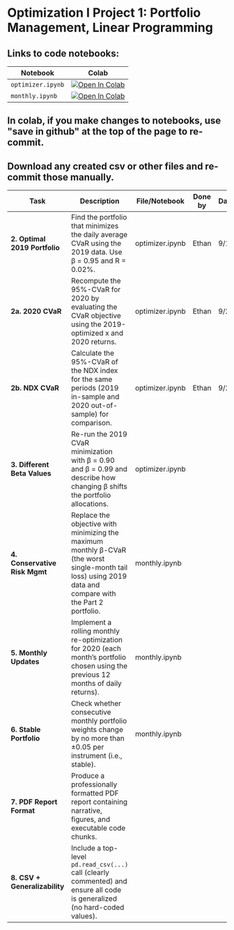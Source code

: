 # Optimization I Project 1: Portfolio Management, Linear Programming

## Links to code notebooks:

| Notebook        | Colab |
|-----------------|-------|
| `optimizer.ipynb` | [![Open In Colab](https://colab.research.google.com/assets/colab-badge.svg)](https://colab.research.google.com/github/ethandavenport/Optimization-I-Proj1/blob/main/optimizer.ipynb) |
| `monthly.ipynb`   | [![Open In Colab](https://colab.research.google.com/assets/colab-badge.svg)](https://colab.research.google.com/github/ethandavenport/Optimization-I-Proj1/blob/main/monthly.ipynb) |


## In colab, if you make changes to notebooks, use "save in github" at the top of the page to re-commit.
## Download any created csv or other files and re-commit those manually.


| Task                               | Description                                                                                                                                                | File/Notebook   | Done by | Date  |  Validated by | Notes |
|------------------------------------|------------------------------------------------------------------------------------------------------------------------------------------------------------|-----------------|---------|-------|---------------|-------|
| **2. Optimal 2019 Portfolio**      | Find the portfolio that minimizes the daily average CVaR using the 2019 data. Use β = 0.95 and R = 0.02%.                                                  | optimizer.ipynb | Ethan   | 9/19  |               |       |
| **2a. 2020 CVaR**                  | Recompute the 95%-CVaR for 2020 by evaluating the CVaR objective using the 2019-optimized x and 2020 returns.                                              | optimizer.ipynb |  Ethan  | 9/23  |               |       |
| **2b. NDX CVaR**                   | Calculate the 95%-CVaR of the NDX index for the same periods (2019 in-sample and 2020 out-of-sample) for comparison.                                       | optimizer.ipynb |  Ethan  | 9/23  |               |       |
| **3. Different Beta Values**       | Re-run the 2019 CVaR minimization with β = 0.90 and β = 0.99 and describe how changing β shifts the portfolio allocations.                                 | optimizer.ipynb |         |       |               |       |
| **4. Conservative Risk Mgmt**      | Replace the objective with minimizing the maximum monthly β-CVaR (the worst single-month tail loss) using 2019 data and compare with the Part 2 portfolio. |  monthly.ipynb  |         |       |               |       |
| **5. Monthly Updates**             | Implement a rolling monthly re-optimization for 2020 (each month’s portfolio chosen using the previous 12 months of daily returns).                        |  monthly.ipynb   |         |       |               |       |
| **6. Stable Portfolio**            | Check whether consecutive monthly portfolio weights change by no more than ±0.05 per instrument (i.e., stable).                                            |  monthly.ipynb  |         |       |               |       |
| **7. PDF Report Format**           | Produce a professionally formatted PDF report containing narrative, figures, and executable code chunks.                                                   |                 |         |       |               |       |
| **8. CSV + Generalizability**      | Include a top-level `pd.read_csv(...)` call (clearly commented) and ensure all code is generalized (no hard-coded values).                                 |                 |         |       |               |       |
